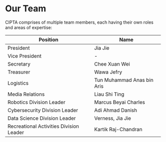 # Our Team

CIPTA comprises of multiple team members, each having their own roles and areas of expertise:

| Position | Name |
| -------- | ---- |
| President | Jia Jie |
| Vice President | - |
| Secretary | Chee Xuan Wei |
| Treasurer | Wawa Jefry |
| Logistics | Tun Muhammad Anas bin Aris |
| Media Relations | Liau Shi Ting |
| Robotics Division Leader | Marcus Beyai Charles | 
| Cybersecurity Division Leader | Adi Ahmad Danish |
| Data Science Division Leader | Verness, Jia Jie |
| Recreational Activities Division Leader | Kartik Raj-Chandran |